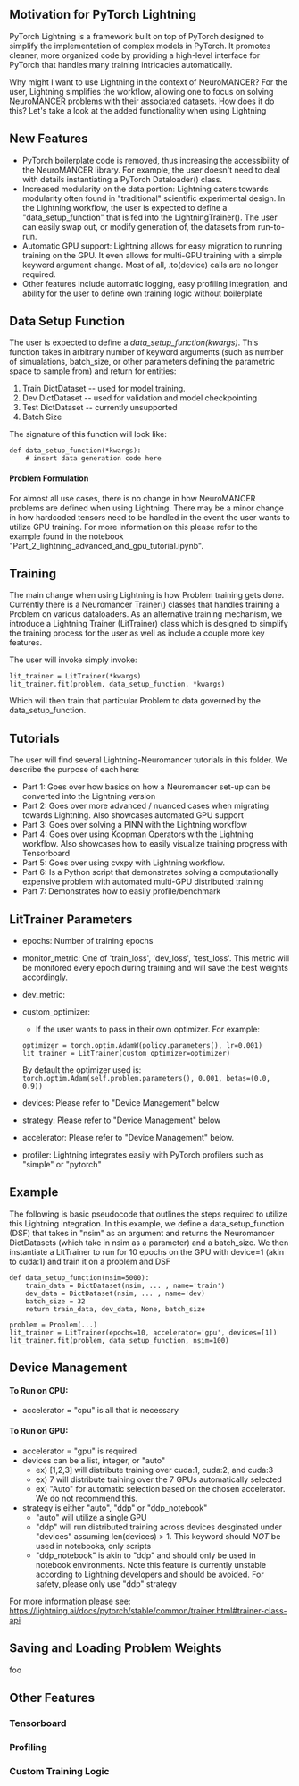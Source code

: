 ## 

## Motivation for PyTorch Lightning 

PyTorch Lightning is a framework built on top of PyTorch designed to simplify the implementation of complex models in PyTorch. It promotes cleaner, more organized code by providing a high-level interface for PyTorch that handles many training intricacies automatically. 

Why might I want to use Lightning in the context of NeuroMANCER? For the user, Lightning simplifies the workflow, allowing one to focus on solving NeuroMANCER problems with their associated datasets. How does it do this? Let's take a look at the added functionality when using Lightning 

## New Features

* PyTorch boilerplate code is removed, thus increasing the accessibility of the NeuroMANCER library. For example, the user doesn't need to deal with details instantiating a PyTorch Dataloader() class. 
* Increased modularity on the data portion: Lightning caters towards modularity often found in "traditional" scientific experimental design. In the Lightning workflow, the user is expected to define a "data_setup_function" that is fed into the LightningTrainer(). The user can easily swap out, or modify generation of, the datasets from run-to-run. 
* Automatic GPU support: Lightning allows for easy migration to running training on the GPU. It even allows for multi-GPU training with a simple keyword argument change. Most of all, .to(device) calls are no longer required. 
* Other features include automatic logging, easy profiling integration, and ability for the user to define own training logic without boilerplate




## Data Setup Function

The user is expected to define a *data_setup_function(kwargs)*. This function takes in arbitrary number of keyword arguments (such as number of simualations, batch_size, or other parameters defining the parametric space to sample from) and return for entities: 
1. Train DictDataset -- used for model training. 
2. Dev DictDataset -- used for validation and model checkpointing 
3. Test DictDataset -- currently unsupported
4. Batch Size 

The signature of this function will look like: 

```
def data_setup_function(*kwargs): 
    # insert data generation code here
```

#### Problem Formulation

For almost all use cases, there is no change in how NeuroMANCER problems are defined when using Lightning. There may be a minor change in how hardcoded tensors need to be handled in the event the user wants to utilize GPU training. For more information on this please refer to the example found in the notebook "Part_2_lightning_advanced_and_gpu_tutorial.ipynb". 

## Training 

The main change when using Lightning is how Problem training gets done. Currently there is a Neuromancer Trainer() classes that handles training a Problem on various dataloaders. As an alternative training mechanism, we introduce a Lightning Trainer (LitTrainer) class which is designed to simplify the training process for the user as well as include a couple more key features. 

The user will invoke simply invoke:

```
lit_trainer = LitTrainer(*kwargs)
lit_trainer.fit(problem, data_setup_function, *kwargs)
```

Which will then train that particular Problem to data governed by the data_setup_function. 


## Tutorials 

The user will find several Lightning-Neuromancer tutorials in this folder. We describe the purpose of each here:
* Part 1: Goes over how basics on how a Neuromancer set-up can be converted into the Lightning version
* Part 2: Goes over more advanced / nuanced cases when migrating towards Lightning. Also showcases automated GPU support 
* Part 3: Goes over solving a PINN with the Lightning workflow 
* Part 4: Goes over using Koopman Operators with the Lightning workflow. Also showcases how to easily visualize training progress with Tensorboard
* Part 5: Goes over using cvxpy with Lightning workflow. 
* Part 6: Is a Python script that demonstrates solving a computationally expensive problem with automated multi-GPU distributed training 
* Part 7: Demonstrates how to easily profile/benchmark  


## LitTrainer Parameters
* epochs: Number of training epochs 
* monitor_metric: One of 'train_loss', 'dev_loss', 'test_loss'. This metric will be monitored every epoch during training and will save the best weights accordingly. 
* dev_metric: 
* custom_optimizer: 
    * If the user wants to pass in their own optimizer. For example: 
    ```
    optimizer = torch.optim.AdamW(policy.parameters(), lr=0.001)
    lit_trainer = LitTrainer(custom_optimizer=optimizer)
    ```
    By default the optimizer used is: `torch.optim.Adam(self.problem.parameters(), 0.001, betas=(0.0, 0.9))`

* devices: Please refer to "Device Management" below
* strategy: Please refer to "Device Management" below 
* accelerator: Please refer to "Device Management" below. 
* profiler: Lightning integrates easily with PyTorch profilers such as "simple" or "pytorch"

## Example
The following is basic pseudocode that outlines the steps required to utilize this Lightning integration. In this example, we define a data_setup_function (DSF) that takes in "nsim" as an argument and returns the Neuromancer DictDatasets (which take in nsim as a parameter) and a batch_size. We then instantiate a LitTrainer to run for 10 epochs on the GPU with device=1 (akin to cuda:1) and train it on a problem and DSF
```
def data_setup_function(nsim=5000): 
    train_data = DictDataset(nsim, ... , name='train')
    dev_data = DictDataset(nsim, ... , name='dev)
    batch_size = 32
    return train_data, dev_data, None, batch_size 

problem = Problem(...)
lit_trainer = LitTrainer(epochs=10, accelerator='gpu', devices=[1])
lit_trainer.fit(problem, data_setup_function, nsim=100)
```





## Device Management
#### To Run on CPU: 
* accelerator = "cpu" is all that is necessary

#### To Run on GPU: 
* accelerator = "gpu" is required 
* devices can be a list, integer, or "auto"
    * ex) [1,2,3] will distribute training over cuda:1, cuda:2, and cuda:3
    * ex) 7 will distribute training over the 7 GPUs automatically selected 
    * ex) "Auto" for automatic selection based on the chosen accelerator. We do not recommend this. 
* strategy is either "auto", "ddp" or "ddp_notebook"
    * "auto" will utilize a single GPU 
    * "ddp" will run distributed training across devices desginated under "devices" assuming len(devices) > 1. This keyword should *NOT* be used in notebooks, only scripts 
    * "ddp_notebook" is akin to "ddp" and should only be used in notebook environments. Note this feature is currently unstable according to Lightning developers and should be avoided. For safety, please only use "ddp" strategy
    
    

For more information please see: https://lightning.ai/docs/pytorch/stable/common/trainer.html#trainer-class-api


## Saving and Loading Problem Weights
foo

## Other Features 

### Tensorboard

### Profiling 

### Custom Training Logic



